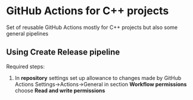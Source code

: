 # GitHub Actions for C++ projects
Set of reusable GitHub Actions mostly for C++ projects but also some general pipelines

## Using Create Release pipeline
Required steps:
1. In **repository** settings set up allowance to changes made by GitHub Actions
Settings->Actions->General
in section **Workflow permissions** choose **Read and write permissions**
